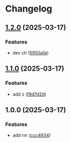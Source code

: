 # Changelog

## [1.2.0](https://github.com/GitHaHaHub/dm/compare/v1.1.0...v1.2.0) (2025-03-17)


### Features

* dev ch ([5950a1e](https://github.com/GitHaHaHub/dm/commit/5950a1ee707ba90a713bfcf85af7ed0ed462abc7))

## [1.1.0](https://github.com/GitHaHaHub/dm/compare/v1.0.0...v1.1.0) (2025-03-17)


### Features

* add z ([f9d7d2d](https://github.com/GitHaHaHub/dm/commit/f9d7d2dfac730f296d6ecc6009a4212b4bc90675))

## 1.0.0 (2025-03-17)


### Features

* add rm ([ccc4934](https://github.com/GitHaHaHub/dm/commit/ccc4934e35a0cd8c84feaa771a8224dde167c8f8))
